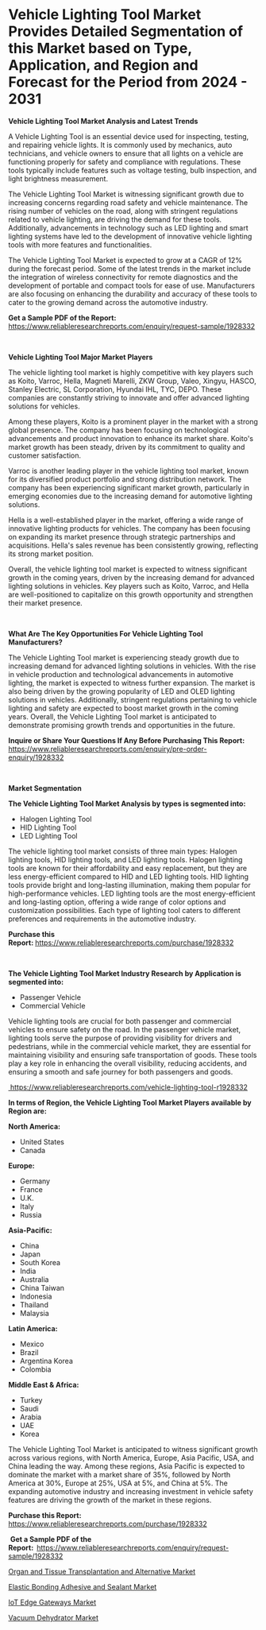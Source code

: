 <p><h1>Vehicle Lighting Tool Market Provides Detailed Segmentation of this Market based on Type, Application, and Region and Forecast for the Period from 2024 - 2031</h1></p><p><strong>Vehicle Lighting Tool Market Analysis and Latest Trends</strong></p>
<p><p>A Vehicle Lighting Tool is an essential device used for inspecting, testing, and repairing vehicle lights. It is commonly used by mechanics, auto technicians, and vehicle owners to ensure that all lights on a vehicle are functioning properly for safety and compliance with regulations. These tools typically include features such as voltage testing, bulb inspection, and light brightness measurement.</p><p>The Vehicle Lighting Tool Market is witnessing significant growth due to increasing concerns regarding road safety and vehicle maintenance. The rising number of vehicles on the road, along with stringent regulations related to vehicle lighting, are driving the demand for these tools. Additionally, advancements in technology such as LED lighting and smart lighting systems have led to the development of innovative vehicle lighting tools with more features and functionalities.</p><p>The Vehicle Lighting Tool Market is expected to grow at a CAGR of 12% during the forecast period. Some of the latest trends in the market include the integration of wireless connectivity for remote diagnostics and the development of portable and compact tools for ease of use. Manufacturers are also focusing on enhancing the durability and accuracy of these tools to cater to the growing demand across the automotive industry.</p></p>
<p><strong>Get a Sample PDF of the Report:&nbsp;</strong> <a href="https://www.reliableresearchreports.com/enquiry/request-sample/1928332">https://www.reliableresearchreports.com/enquiry/request-sample/1928332</a></p>
<p>&nbsp;</p>
<p><strong>Vehicle Lighting Tool Major Market Players</strong></p>
<p><p>The vehicle lighting tool market is highly competitive with key players such as Koito, Varroc, Hella, Magneti Marelli, ZKW Group, Valeo, Xingyu, HASCO, Stanley Electric, SL Corporation, Hyundai IHL, TYC, DEPO. These companies are constantly striving to innovate and offer advanced lighting solutions for vehicles.</p><p>Among these players, Koito is a prominent player in the market with a strong global presence. The company has been focusing on technological advancements and product innovation to enhance its market share. Koito's market growth has been steady, driven by its commitment to quality and customer satisfaction.</p><p>Varroc is another leading player in the vehicle lighting tool market, known for its diversified product portfolio and strong distribution network. The company has been experiencing significant market growth, particularly in emerging economies due to the increasing demand for automotive lighting solutions.</p><p>Hella is a well-established player in the market, offering a wide range of innovative lighting products for vehicles. The company has been focusing on expanding its market presence through strategic partnerships and acquisitions. Hella's sales revenue has been consistently growing, reflecting its strong market position.</p><p>Overall, the vehicle lighting tool market is expected to witness significant growth in the coming years, driven by the increasing demand for advanced lighting solutions in vehicles. Key players such as Koito, Varroc, and Hella are well-positioned to capitalize on this growth opportunity and strengthen their market presence.</p></p>
<p>&nbsp;</p>
<p><strong>What Are The Key Opportunities For Vehicle Lighting Tool Manufacturers?</strong></p>
<p><p>The Vehicle Lighting Tool market is experiencing steady growth due to increasing demand for advanced lighting solutions in vehicles. With the rise in vehicle production and technological advancements in automotive lighting, the market is expected to witness further expansion. The market is also being driven by the growing popularity of LED and OLED lighting solutions in vehicles. Additionally, stringent regulations pertaining to vehicle lighting and safety are expected to boost market growth in the coming years. Overall, the Vehicle Lighting Tool market is anticipated to demonstrate promising growth trends and opportunities in the future.</p></p>
<p><strong>Inquire or Share Your Questions If Any Before Purchasing This Report:</strong> <a href="https://www.reliableresearchreports.com/enquiry/pre-order-enquiry/1928332">https://www.reliableresearchreports.com/enquiry/pre-order-enquiry/1928332</a></p>
<p>&nbsp;</p>
<p><strong>Market Segmentation</strong></p>
<p><strong>The Vehicle Lighting Tool Market Analysis by types is segmented into:</strong></p>
<p><ul><li>Halogen Lighting Tool</li><li>HID Lighting Tool</li><li>LED Lighting Tool</li></ul></p>
<p><p>The vehicle lighting tool market consists of three main types: Halogen lighting tools, HID lighting tools, and LED lighting tools. Halogen lighting tools are known for their affordability and easy replacement, but they are less energy-efficient compared to HID and LED lighting tools. HID lighting tools provide bright and long-lasting illumination, making them popular for high-performance vehicles. LED lighting tools are the most energy-efficient and long-lasting option, offering a wide range of color options and customization possibilities. Each type of lighting tool caters to different preferences and requirements in the automotive industry.</p></p>
<p><strong>Purchase this Report:&nbsp;</strong><a href="https://www.reliableresearchreports.com/purchase/1928332">https://www.reliableresearchreports.com/purchase/1928332</a></p>
<p>&nbsp;</p>
<p><strong>The Vehicle Lighting Tool Market Industry Research by Application is segmented into:</strong></p>
<p><ul><li>Passenger Vehicle</li><li>Commercial Vehicle</li></ul></p>
<p><p>Vehicle lighting tools are crucial for both passenger and commercial vehicles to ensure safety on the road. In the passenger vehicle market, lighting tools serve the purpose of providing visibility for drivers and pedestrians, while in the commercial vehicle market, they are essential for maintaining visibility and ensuring safe transportation of goods. These tools play a key role in enhancing the overall visibility, reducing accidents, and ensuring a smooth and safe journey for both passengers and goods.</p></p>
<p><a href="https://www.reliableresearchreports.com/vehicle-lighting-tool-r1928332">&nbsp;https://www.reliableresearchreports.com/vehicle-lighting-tool-r1928332</a></p>
<p><strong>In terms of Region, the Vehicle Lighting Tool Market Players available by Region are:</strong></p>
<p>
    <p> <strong> North America: </strong>
        <ul>
            <li>United States</li>
            <li>Canada</li>
        </ul>
        </p> 
    <p> <strong> Europe: </strong>
        <ul>
            <li>Germany</li>
            <li>France</li>
            <li>U.K.</li>
            <li>Italy</li>
            <li>Russia</li>
        </ul>
        </p> 
    <p> <strong> Asia-Pacific: </strong>
        <ul>
            <li>China</li>
            <li>Japan</li>
            <li>South Korea</li>
            <li>India</li>
            <li>Australia</li>
            <li>China Taiwan</li>
            <li>Indonesia</li>
            <li>Thailand</li>
            <li>Malaysia</li>
        </ul>
        </p> 
    <p> <strong> Latin America: </strong>
        <ul>
            <li>Mexico</li>
            <li>Brazil</li>
            <li>Argentina Korea</li>
            <li>Colombia</li>
        </ul>
        </p> 
    <p> <strong> Middle East & Africa: </strong>
        <ul>
            <li>Turkey</li>
            <li>Saudi</li>
            <li>Arabia</li>
            <li>UAE</li>
            <li>Korea</li>
        </ul>
    </p>
    </p>
<p><p>The Vehicle Lighting Tool Market is anticipated to witness significant growth across various regions, with North America, Europe, Asia Pacific, USA, and China leading the way. Among these regions, Asia Pacific is expected to dominate the market with a market share of 35%, followed by North America at 30%, Europe at 25%, USA at 5%, and China at 5%. The expanding automotive industry and increasing investment in vehicle safety features are driving the growth of the market in these regions.</p></p>
<p><strong>Purchase this Report: </strong><a href="https://www.reliableresearchreports.com/purchase/1928332">https://www.reliableresearchreports.com/purchase/1928332</a></p>
<p>&nbsp;<strong>Get a Sample PDF of the Report:&nbsp;&nbsp;</strong><a href="https://www.reliableresearchreports.com/enquiry/request-sample/1928332">https://www.reliableresearchreports.com/enquiry/request-sample/1928332</a></p>
<p><strong></strong></p>
<p><p><a href="https://medium.com/@kelleebernier1851/deep-dive-into-the-organ-and-tissue-transplantation-and-alternative-market-itstrends-market-780a223d49d7">Organ and Tissue Transplantation and Alternative Market</a></p><p><a href="https://medium.com/@sean.peake0978/elastic-bonding-adhesive-and-sealant-market-size-by-type-silyl-and-silane-9954bbb275ab">Elastic Bonding Adhesive and Sealant Market</a></p><p><a href="https://github.com/nandosuryapratama/Market-Research-Report-List-1/blob/main/iot-edge-gateways-market.md">IoT Edge Gateways Market</a></p><p><a href="https://github.com/hxuqpfvq95/Market-Research-Report-List-1/blob/main/vacuum-dehydrator-market.md">Vacuum Dehydrator Market</a></p></p>